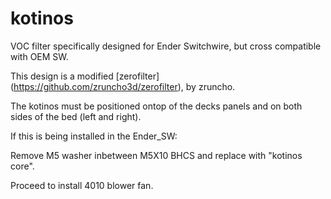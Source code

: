 # kotinos
VOC filter specifically designed for Ender Switchwire, but cross compatible with OEM SW.

This design is a modified [zerofilter] (https://github.com/zruncho3d/zerofilter), by zruncho.

The kotinos must be positioned ontop of the decks panels and on both sides of the bed (left and right).

If this is being installed in the Ender_SW:

Remove M5 washer inbetween M5X10 BHCS and replace with "kotinos core".

Proceed to install 4010 blower fan.


